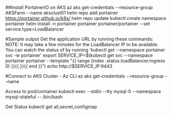 ##Install PortainerIO on AKS
az aks get-credentials --resource-group AKSFarm --name aksclust01
helm repo add portainer https://portainer.github.io/k8s/
helm repo update
kubectl create namespace portainer
helm install -n portainer portainer portainer/portainer --set service.type=LoadBalancer

#Sample output
Get the application URL by running these commands:
     NOTE: It may take a few minutes for the LoadBalancer IP to be available.
           You can watch the status of by running 'kubectl get --namespace portainer svc -w portainer'
  export SERVICE_IP=$(kubectl get svc --namespace portainer portainer --template "{{ range (index .status.loadBalancer.ingress 0) }}{{.}}{{ end }}")
  echo http://$SERVICE_IP:9443

  #Connect to AKS Cluster - Az CLI
  az aks get-credentials --resource-group <RG Name> --name <AKS cluster name>
  
  Access to pod/container
  kubectl exec --stdin --tty mysql-0 --namespace mysql-stateful -- /bin/bash
  
  Get Status
  kubectl get all,secret,configmap